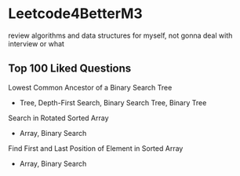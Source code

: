 # Leetcode4BetterM3
review algorithms and data structures for myself, not gonna deal with interview or what

## Top 100 Liked Questions

Lowest Common Ancestor of a Binary Search Tree
- Tree, Depth-First Search, Binary Search Tree, Binary Tree

Search in Rotated Sorted Array
- Array, Binary Search

Find First and Last Position of Element in Sorted Array
- Array, Binary Search

